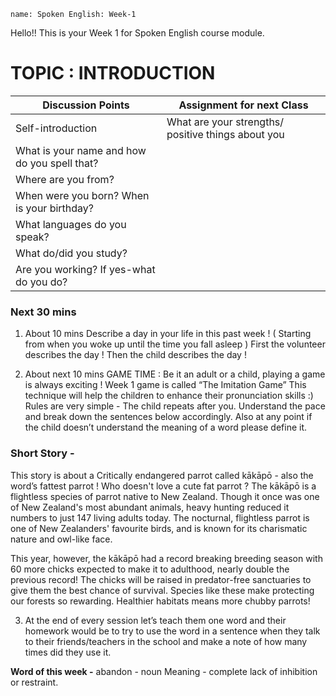 ```ngMeta
name: Spoken English: Week-1
```

Hello!! 
This is your Week 1 for Spoken English course module.

# TOPIC : INTRODUCTION
 
|Discussion Points                            |Assignment for next Class|
|----------------------------------------------|-------------------------|
|Self-introduction                            |What are your strengths/ positive things about you|
|What is your name and how do you spell that? |                 |
|Where are you from?                          |                         |
|When were you born? When is your birthday?   |                         |
|What languages do you speak?                 |                         |
|What do/did you study?                       |                         |
|Are you working? If yes-what do you do?      |                         |

### Next 30 mins
1) About 10 mins
Describe a day in your life in this past week !
( Starting from when you woke up until the time you fall asleep )
First the volunteer describes the day !
Then the child describes the day !


2) About next 10 mins
GAME TIME : Be it an adult or a child, playing a game is always exciting !
Week 1 game is called “The Imitation Game”
This technique will help the children to enhance their pronunciation skills :)
Rules are very simple -
The child repeats after you. Understand the pace and break down the sentences
below accordingly. Also at any point if the child doesn’t understand the meaning of a word please define it.


### Short Story -

This story is about a Critically endangered parrot called kākāpō - also the word’s fattest parrot !
Who doesn't love a cute fat parrot ? The kākāpō is a flightless species of parrot native to New Zealand. Though it once was one of New Zealand's most abundant animals, heavy hunting reduced it numbers to just 147 living adults today. The nocturnal, flightless parrot is one of New Zealanders' favourite birds, and is known for its charismatic nature and owl-like face.

This year, however, the kākāpō had a record breaking breeding season with 60 more chicks expected to make it to adulthood, nearly double the previous record!  The chicks will be raised in predator-free sanctuaries to give them the best chance of survival. Species like these make protecting our forests so rewarding. Healthier habitats means more chubby parrots!


3) At the end of every session let’s teach them one word and their homework would be to try to use the word in a sentence when they talk to their friends/teachers in the school and make a note of how many times did they use it.

**Word of this week -**
abandon - noun
Meaning - complete lack of inhibition or restraint.
